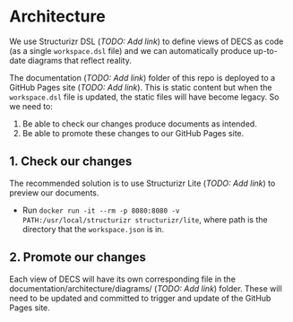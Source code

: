 # Architecture

We use Structurizr DSL (_TODO: Add link_) to define views of DECS as code (as a single `workspace.dsl` file) and we can automatically produce up-to-date diagrams that reflect reality.

The documentation (_TODO: Add link_) folder of this repo is deployed to a GitHub Pages site (_TODO: Add link_). This is static content but when the `workspace.dsl` file is updated, the static files will have become legacy. So we need to:
1. Be able to check our changes produce documents as intended.
2. Be able to promote these changes to our GitHub Pages site.

## 1. Check our changes
The recommended solution is to use Structurizr Lite (_TODO: Add link_) to preview our documents.
- Run `docker run -it --rm -p 8080:8080 -v PATH:/usr/local/structurizr structurizr/lite`, where path is the directory that the `workspace.json` is in.

## 2. Promote our changes
Each view of DECS will have its own corresponding file in the documentation/architecture/diagrams/ (_TODO: Add link_) folder. These will need to be updated and committed to trigger and update of the GitHub Pages site.